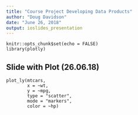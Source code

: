 ```yaml
---
title: "Course Project Developing Data Products"
author: "Doug Davidson"
date: "June 26, 2018"
output: ioslides_presentation
---
```


```{r setup, include=FALSE}
knitr::opts_chunk$set(echo = FALSE)
library(plotly)
```

## Slide with Plot (26.06.18)

```{r plot_hp}
plot_ly(mtcars, 
        x = ~wt, 
        y = ~mpg, 
        type = "scatter", 
        mode = "markers",
        color = ~hp)
```


